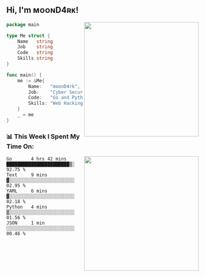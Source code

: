 <h2> Hi, I'm ᴍᴏᴏɴD4ʀᴋ!</h2>
<img align='right' src="https://github-readme-stats.vercel.app/api?username=moond4rk&show_icons=true&theme=radical" width="300">


```go
package main

type Me struct {
	Name   string
	Job    string
	Code   string
	Skills string
}

func main() {
	me := &Me{
		Name:   "moonD4rk",
		Job:    "Cyber Security Engineer",
		Code:   "Go and Python and Others",
		Skills: "Web Hacking ^o^",
	}
	_ = me
}
```



<h3>📊 This Week I Spent My Time On:</h3>
<img align='right' src="https://spotify-github-profile.vercel.app/api/view?uid=dayjackson56081&cover_image=true&theme=novatorem" width="300">

<!--START_SECTION:waka-->
```text
Go       4 hrs 42 mins   ███████████████████████▒░   92.75 % 
Text     9 mins          ▓░░░░░░░░░░░░░░░░░░░░░░░░   02.95 % 
YAML     6 mins          ▓░░░░░░░░░░░░░░░░░░░░░░░░   02.18 % 
Python   4 mins          ▒░░░░░░░░░░░░░░░░░░░░░░░░   01.56 % 
JSON     1 min           ░░░░░░░░░░░░░░░░░░░░░░░░░   00.46 % 
```
<!--END_SECTION:waka-->

